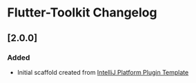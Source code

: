 <!-- Keep a Changelog guide -> https://keepachangelog.com -->

# Flutter-Toolkit Changelog

## [2.0.0]
### Added
- Initial scaffold created from [IntelliJ Platform Plugin Template](https://github.com/JetBrains/intellij-platform-plugin-template)
